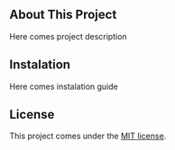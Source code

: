 ## About This Project

Here comes project description

## Instalation

Here comes instalation guide

## License

This project comes under the [MIT license](http://opensource.org/licenses/MIT).
